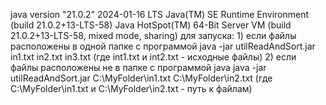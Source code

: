 java version "21.0.2" 2024-01-16 LTS Java(TM) SE Runtime Environment (build 21.0.2+13-LTS-58) Java HotSpot(TM) 64-Bit Server VM (build 21.0.2+13-LTS-58, mixed mode, sharing)
для запуска: 1) если файлы расположены в одной папке с программой java -jar utilReadAndSort.jar in1.txt in2.txt in3.txt (где int1.txt и int2.txt - исходные файлы) 2) если файлы расположены не в папке с программой java java -jar utilReadAndSort.jar C:\MyFolder\in1.txt C:\MyFolder\in2.txt (где C:\MyFolder\in1.txt и C:\MyFolder\in2.txt - путь к файлам)

